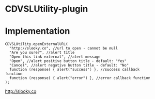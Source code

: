 CDVSLUtility-plugin
==================

Implementation
==================

```
CDVSLUtility.openExternalURL(
  "http://slooky.co", //url to open - cannot be null
  "Are you sure?", //alert title
  "Open this link external", //alert message
  "Open", //alert positive button title - default: "Yes"
  "Cancel", //alert negative button title - default: "No"
  function (response) { alert("success") }, //success callback function
  function (response) { alert("error") }, //error callback function
);
```

http://slooky.co
